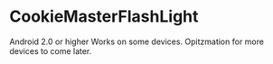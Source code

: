 CookieMasterFlashLight
======================
Android 2.0 or higher 
Works on some devices. Opitzmation for more devices to come later. 

